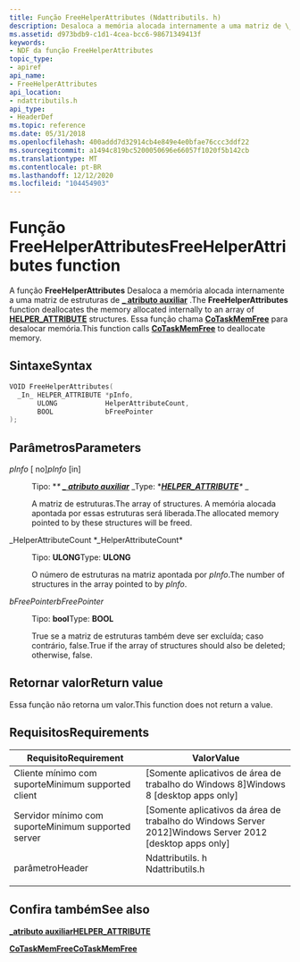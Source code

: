 ```yaml
---
title: Função FreeHelperAttributes (Ndattributils. h)
description: Desaloca a memória alocada internamente a uma matriz de \_ estruturas de atributo auxiliar.
ms.assetid: d973bdb9-c1d1-4cea-bcc6-98671349413f
keywords:
- NDF da função FreeHelperAttributes
topic_type:
- apiref
api_name:
- FreeHelperAttributes
api_location:
- ndattributils.h
api_type:
- HeaderDef
ms.topic: reference
ms.date: 05/31/2018
ms.openlocfilehash: 400addd7d32914cb4e849e4e0bfae76ccc3ddf22
ms.sourcegitcommit: a1494c819bc5200050696e66057f1020f5b142cb
ms.translationtype: MT
ms.contentlocale: pt-BR
ms.lasthandoff: 12/12/2020
ms.locfileid: "104454903"
---
```

# <a name="freehelperattributes-function"></a><span data-ttu-id="e2466-104">Função FreeHelperAttributes</span><span class="sxs-lookup"><span data-stu-id="e2466-104">FreeHelperAttributes function</span></span>

<span data-ttu-id="e2466-105">A função **FreeHelperAttributes** Desaloca a memória alocada internamente a uma matriz de estruturas de [**\_ atributo auxiliar**](/windows/win32/api/ndattrib/ns-ndattrib-helper_attribute) .</span><span class="sxs-lookup"><span data-stu-id="e2466-105">The **FreeHelperAttributes** function deallocates the memory allocated internally to an array of [**HELPER\_ATTRIBUTE**](/windows/win32/api/ndattrib/ns-ndattrib-helper_attribute) structures.</span></span> <span data-ttu-id="e2466-106">Essa função chama [**CoTaskMemFree**](/windows/desktop/api/combaseapi/nf-combaseapi-cotaskmemfree) para desalocar memória.</span><span class="sxs-lookup"><span data-stu-id="e2466-106">This function calls [**CoTaskMemFree**](/windows/desktop/api/combaseapi/nf-combaseapi-cotaskmemfree) to deallocate memory.</span></span>

## <a name="syntax"></a><span data-ttu-id="e2466-107">Sintaxe</span><span class="sxs-lookup"><span data-stu-id="e2466-107">Syntax</span></span>


```C++
VOID FreeHelperAttributes(
  _In_ HELPER_ATTRIBUTE *pInfo,
       ULONG            HelperAttributeCount,
       BOOL             bFreePointer
);
```



## <a name="parameters"></a><span data-ttu-id="e2466-108">Parâmetros</span><span class="sxs-lookup"><span data-stu-id="e2466-108">Parameters</span></span>

<dl> <dt>

<span data-ttu-id="e2466-109">*pInfo* \[ no\]</span><span class="sxs-lookup"><span data-stu-id="e2466-109">*pInfo* \[in\]</span></span>
</dt> <dd>

<span data-ttu-id="e2466-110">Tipo: \**\* [**\_ atributo auxiliar**](/windows/win32/api/ndattrib/ns-ndattrib-helper_attribute)* _</span><span class="sxs-lookup"><span data-stu-id="e2466-110">Type: \**[**HELPER\_ATTRIBUTE**](/windows/win32/api/ndattrib/ns-ndattrib-helper_attribute)\** _</span></span>

<span data-ttu-id="e2466-111">A matriz de estruturas.</span><span class="sxs-lookup"><span data-stu-id="e2466-111">The array of structures.</span></span> <span data-ttu-id="e2466-112">A memória alocada apontada por essas estruturas será liberada.</span><span class="sxs-lookup"><span data-stu-id="e2466-112">The allocated memory pointed to by these structures will be freed.</span></span>

</dd> <dt>

<span data-ttu-id="e2466-113">_HelperAttributeCount \*</span><span class="sxs-lookup"><span data-stu-id="e2466-113">_HelperAttributeCount\*</span></span> 
</dt> <dd>

<span data-ttu-id="e2466-114">Tipo: **ULONG**</span><span class="sxs-lookup"><span data-stu-id="e2466-114">Type: **ULONG**</span></span>

<span data-ttu-id="e2466-115">O número de estruturas na matriz apontada por *pInfo*.</span><span class="sxs-lookup"><span data-stu-id="e2466-115">The number of structures in the array pointed to by *pInfo*.</span></span>

</dd> <dt>

<span data-ttu-id="e2466-116">*bFreePointer*</span><span class="sxs-lookup"><span data-stu-id="e2466-116">*bFreePointer*</span></span> 
</dt> <dd>

<span data-ttu-id="e2466-117">Tipo: **bool**</span><span class="sxs-lookup"><span data-stu-id="e2466-117">Type: **BOOL**</span></span>

<span data-ttu-id="e2466-118">True se a matriz de estruturas também deve ser excluída; caso contrário, false.</span><span class="sxs-lookup"><span data-stu-id="e2466-118">True if the array of structures should also be deleted; otherwise, false.</span></span>

</dd> </dl>

## <a name="return-value"></a><span data-ttu-id="e2466-119">Retornar valor</span><span class="sxs-lookup"><span data-stu-id="e2466-119">Return value</span></span>

<span data-ttu-id="e2466-120">Essa função não retorna um valor.</span><span class="sxs-lookup"><span data-stu-id="e2466-120">This function does not return a value.</span></span>

## <a name="requirements"></a><span data-ttu-id="e2466-121">Requisitos</span><span class="sxs-lookup"><span data-stu-id="e2466-121">Requirements</span></span>



| <span data-ttu-id="e2466-122">Requisito</span><span class="sxs-lookup"><span data-stu-id="e2466-122">Requirement</span></span> | <span data-ttu-id="e2466-123">Valor</span><span class="sxs-lookup"><span data-stu-id="e2466-123">Value</span></span> |
|-------------------------------------|--------------------------------------------------------------------------------------------|
| <span data-ttu-id="e2466-124">Cliente mínimo com suporte</span><span class="sxs-lookup"><span data-stu-id="e2466-124">Minimum supported client</span></span><br/> | <span data-ttu-id="e2466-125">\[Somente aplicativos de área de trabalho do Windows 8\]</span><span class="sxs-lookup"><span data-stu-id="e2466-125">Windows 8 \[desktop apps only\]</span></span><br/>                                                 |
| <span data-ttu-id="e2466-126">Servidor mínimo com suporte</span><span class="sxs-lookup"><span data-stu-id="e2466-126">Minimum supported server</span></span><br/> | <span data-ttu-id="e2466-127">\[Somente aplicativos da área de trabalho do Windows Server 2012\]</span><span class="sxs-lookup"><span data-stu-id="e2466-127">Windows Server 2012 \[desktop apps only\]</span></span><br/>                                       |
| <span data-ttu-id="e2466-128">parâmetro</span><span class="sxs-lookup"><span data-stu-id="e2466-128">Header</span></span><br/>                   | <dl> <span data-ttu-id="e2466-129"><dt>Ndattributils. h</dt></span><span class="sxs-lookup"><span data-stu-id="e2466-129"><dt>Ndattributils.h</dt></span></span> </dl> |



## <a name="see-also"></a><span data-ttu-id="e2466-130">Confira também</span><span class="sxs-lookup"><span data-stu-id="e2466-130">See also</span></span>

<dl> <dt>

[<span data-ttu-id="e2466-131">**\_atributo auxiliar**</span><span class="sxs-lookup"><span data-stu-id="e2466-131">**HELPER\_ATTRIBUTE**</span></span>](/windows/win32/api/ndattrib/ns-ndattrib-helper_attribute)
</dt> <dt>

[<span data-ttu-id="e2466-132">**CoTaskMemFree**</span><span class="sxs-lookup"><span data-stu-id="e2466-132">**CoTaskMemFree**</span></span>](/windows/desktop/api/combaseapi/nf-combaseapi-cotaskmemfree)
</dt> </dl>

 

